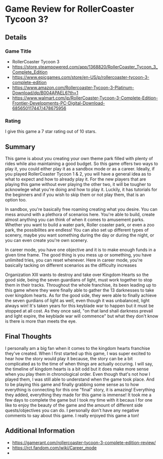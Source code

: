 # Game Review for RollerCoaster Tycoon 3?

## Details

### Game Title

* RollerCoaster Tycoon 3
* https://store.steampowered.com/app/1368820/RollerCoaster_Tycoon_3_Complete_Edition
* https://www.epicgames.com/store/en-US/p/rollercoaster-tycoon-3-complete-edition
* https://www.amazon.com/Rollercoaster-Tycoon-3-Platinum-Download/dp/B004APAEL6?th=1
* https://www.walmart.com/ip/RollerCoaster-Tycoon-3-Complete-Edition-Frontier-Developments-PC-Digital-Download-685650117447/478675956

### Rating

I give this game a 7 star rating out of 10 stars.

## Summary

This game is about you creating your own theme park filled with plenty of rides while also maintaining a good budget. So this game offers two ways to play it, you could either play it as a sandbox mode or as a career. Ideally, if you played RollerCoaster Tycoon 1 & 2, you will have a general idea as to what to expect and how to already play it. For the new players that are playing this game without ever playing the other two, it will be tougher to acknowlege what you're doing and how to play it. Luckily, it has tutorials for the beginners and if you wish to skip them or not play them, that is an option too.

In sandbox, you're basically free roaming creating what you desire. You can mess around with a plethora of scenarios here. You're able to build, create almost anything you can think of when it comes to amusement parks. Whether you want to build a water park, Roller coaster park, or even a zoo park, the possibilites are endless! You can also set up different types of scenery, maybe you want something during the day or during the night, or you can even create you're own scenery.

In career mode, you have one objective and it is to make enough funds in a given time frame. The good thing is you mess up or something, you have unlimited tries, you can reset whenever. Here in career mode, you're basically tacking on different scenarios as the difficulty increases

Organization XIII wants to destroy and take over Kingdom Hearts so the good side, being the seven guardians of light, must work together to stop them in their tracks. Throughout the whole franchise, its been leading up to this game where they were finally able to gather the 13 darknesses to take over kingdom hearts. As for the good side, they were able to finally achieve the seven gurdians of light as well, even though it was unbalanced, light always win! It's taken years for this keyblade war to happen but it must be stopped at all cost. As they once said, "on that land shall darkness prevail and light expire, the keyblade war will commence" but what they don't know is there is more than meets the eye.

## Final Thoughts

I personally am a big fan when it comes to the kingdom hearts franchise they've created. When I first started up this game, I was super excited to hear how the story would play it because, the story can be a bit complicated as to the time of when things are actually occuring. I will say, the timeline of kingdom hearts is a bit odd but it does make more sense when you play them in chronological order. Even though that's not how I played them, I was still able to understand when the game took place. And to be playing this game and finally grabbing some sense as to how everything is connecting for this one "final" story, it is amazing! Everything they added, everything they made for this game is immense! It took me a few days to complete the game but I took my time with it becaus I for one like to enjoy the beauty of the game and the amount of different side quests/objectives you can do. I personally don't have any negative comments to say about this game. I really enjoyed this game a ton! 


## Additional Information

* https://gamerant.com/rollercoaster-tycoon-3-complete-edition-review/
* https://rct.fandom.com/wiki/Career_mode
*

